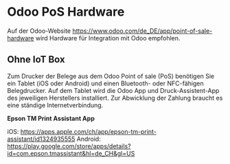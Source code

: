 # Odoo PoS Hardware

Auf der Odoo-Website <https://www.odoo.com/de_DE/app/point-of-sale-hardware> wird Hardware für Integration mit Odoo empfohlen.

## Ohne IoT Box

Zum Drucker der Belege aus dem Odoo Point of sale (PoS) benötigen Sie ein Tablet (iOS oder Android) und einen Bluetooth- oder NFC-fähigen Belegdrucker. Auf dem Tablet wird die Odoo App und Druck-Assistent-App des jeweiligen Herstellers installiert. Zur Abwicklung der Zahlung braucht es eine ständige Internetverbindung.

**Epson TM Print Assistant App**

iOS: <https://apps.apple.com/ch/app/epson-tm-print-assistant/id1324935555>
Android: <https://play.google.com/store/apps/details?id=com.epson.tmassistant&hl=de_CH&gl=US>